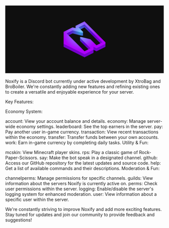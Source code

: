 <p align="center">
  <img src="banner.png" alt="Noxify's Banner">
</p>

Noxify is a Discord bot currently under active development by XtroBag and BroBoiler. We're constantly adding new features and refining existing ones to create a versatile and enjoyable experience for your server.

Key Features:

Economy System:

account: View your account balance and details.
economy: Manage server-wide economy settings.
leaderboard: See the top earners in the server.
pay: Pay another user in-game currency.
transaction: View recent transactions within the economy.
transfer: Transfer funds between your own accounts.
work: Earn in-game currency by completing daily tasks.
Utility & Fun:

mcskin: View Minecraft player skins.
rps: Play a classic game of Rock-Paper-Scissors.
say: Make the bot speak in a designated channel.
github: Access our GitHub repository for the latest updates and source code.
help: Get a list of available commands and their descriptions.
Moderation & Fun:

channelperms: Manage permissions for specific channels.
guilds: View information about the servers Noxify is currently active on.
perms: Check user permissions within the server.
logging: Enable/disable the server's logging system for enhanced moderation.
user: View information about a specific user within the server.

We're constantly striving to improve Noxify and add more exciting features. Stay tuned for updates and join our community to provide feedback and suggestions!

